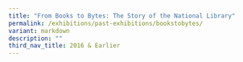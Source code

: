 ```yaml
---
title: "From Books to Bytes: The Story of the National Library"
permalink: /exhibitions/past-exhibitions/bookstobytes/
variant: markdown
description: ""
third_nav_title: 2016 & Earlier
---
```

<p></p>